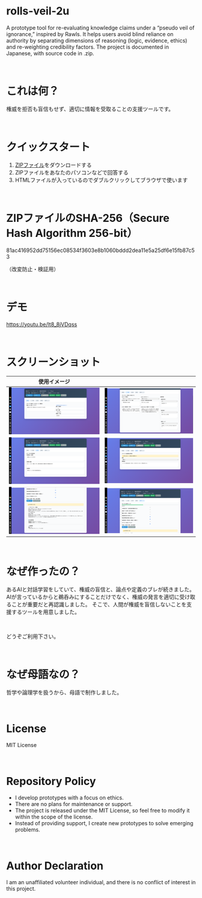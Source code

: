 # rolls-veil-2u
A prototype tool for re-evaluating knowledge claims under a “pseudo veil of ignorance,” inspired by Rawls. It helps users avoid blind reliance on authority by separating dimensions of reasoning (logic, evidence, ethics) and re-weighting credibility factors. The project is documented in Japanese, with source code in .zip.

<br>

# これは何？
権威を拒否も盲信もせず、適切に情報を受取ることの支援ツールです。

<br>

# クイックスタート
1. [ZIPファイル](https://github.com/trgr-karasutoragara/rolls-veil-2u/blob/main/Authority-Rewiring-Tool-Plus.zip)をダウンロードする
2. ZIPファイルをあなたのパソコンなどで回答する
3. HTMLファイルが入っているのでダブルクリックしてブラウザで使います

<br>

# ZIPファイルのSHA-256（Secure Hash Algorithm 256-bit）
81ac416952dd75156ec08534f3603e8b1060bddd2dea11e5a25df6e15fb87c53

（改変防止・検証用）

<br>

# デモ

https://youtu.be/lt8_8jVDqss

<br>

# スクリーンショット

| 使用イメージ |  |
| :---: | :---: |
| <img src="https://github.com/trgr-karasutoragara/rolls-veil-2u/blob/main/img/001.png" width="400"> | <img src="https://github.com/trgr-karasutoragara/rolls-veil-2u/blob/main/img/002.png" width="400"> |
| <img src="https://github.com/trgr-karasutoragara/rolls-veil-2u/blob/main/img/003.png" width="400"> | <img src="https://github.com/trgr-karasutoragara/rolls-veil-2u/blob/main/img/004.png" width="400"> |
| <img src="https://github.com/trgr-karasutoragara/rolls-veil-2u/blob/main/img/005.png" width="400"> | <img src="https://github.com/trgr-karasutoragara/rolls-veil-2u/blob/main/img/006.png" width="400"> |

<br>

# なぜ作ったの？

あるAIと対話学習をしていて、権威の盲信と、論点や定義のブレが続きました。
AIが言っているからと鵜呑みにすることだけでなく、権威の発言を適切に受け取ることが重要だと再認識しました。
そこで、人間が権威を盲信しないことを支援するツールを用意しました。

<br>

どうぞご利用下さい。

<br>

# なぜ母語なの？

哲学や論理学を扱うから、母語で制作しました。

<br>

# License
MIT License

<br>

# Repository Policy

- I develop prototypes with a focus on ethics.
- There are no plans for maintenance or support.
- The project is released under the MIT License, so feel free to modify it within the scope of the license.
- Instead of providing support, I create new prototypes to solve emerging problems.

<br>

# Author Declaration
I am an unaffiliated volunteer individual, and there is no conflict of interest in this project.

